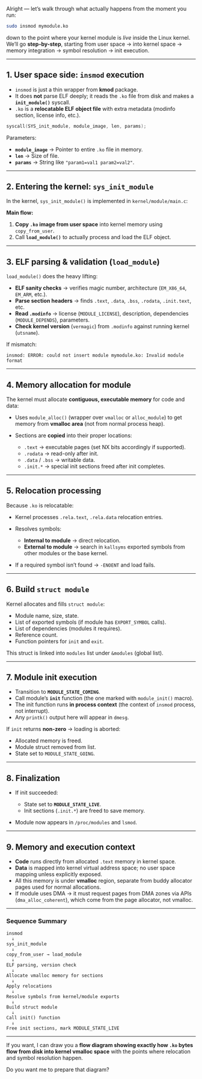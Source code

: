 Alright — let’s walk through what actually happens from the moment you run:

```bash
sudo insmod mymodule.ko
```

down to the point where your kernel module is *live* inside the Linux kernel.
We’ll go **step-by-step**, starting from user space → into kernel space → memory integration → symbol resolution → init execution.

---

## **1. User space side: `insmod` execution**

* `insmod` is just a thin wrapper from **kmod** package.
* It does **not** parse ELF deeply; it reads the `.ko` file from disk and makes a **`init_module()`** syscall.
* `.ko` is a **relocatable ELF object file** with extra metadata (modinfo section, license info, etc.).

```c
syscall(SYS_init_module, module_image, len, params);
```

Parameters:

* **`module_image`** → Pointer to entire `.ko` file in memory.
* **`len`** → Size of file.
* **`params`** → String like `"param1=val1 param2=val2"`.

---

## **2. Entering the kernel: `sys_init_module`**

In the kernel, `sys_init_module()` is implemented in `kernel/module/main.c`:

**Main flow:**

1. **Copy `.ko` image from user space** into kernel memory using `copy_from_user`.
2. Call **`load_module()`** to actually process and load the ELF object.

---

## **3. ELF parsing & validation (`load_module`)**

`load_module()` does the heavy lifting:

* **ELF sanity checks** → verifies magic number, architecture (`EM_X86_64`, `EM_ARM`, etc.).
* **Parse section headers** → finds `.text`, `.data`, `.bss`, `.rodata`, `.init.text`, etc.
* **Read `.modinfo`** → license (`MODULE_LICENSE`), description, dependencies (`MODULE_DEPENDS`), parameters.
* **Check kernel version** (`vermagic`) from `.modinfo` against running kernel (`utsname`).

If mismatch:

```text
insmod: ERROR: could not insert module mymodule.ko: Invalid module format
```

---

## **4. Memory allocation for module**

The kernel must allocate **contiguous, executable memory** for code and data:

* Uses `module_alloc()` (wrapper over `vmalloc` or `alloc_module`) to get memory from **vmalloc area** (not from normal process heap).
* Sections are **copied** into their proper locations:

  * `.text` → executable pages (set NX bits accordingly if supported).
  * `.rodata` → read-only after init.
  * `.data` / `.bss` → writable data.
  * `.init.*` → special init sections freed after init completes.

---

## **5. Relocation processing**

Because `.ko` is relocatable:

* Kernel processes `.rela.text`, `.rela.data` relocation entries.
* Resolves symbols:

  * **Internal to module** → direct relocation.
  * **External to module** → search in `kallsyms` exported symbols from other modules or the base kernel.
* If a required symbol isn’t found → `-ENOENT` and load fails.

---

## **6. Build `struct module`**

Kernel allocates and fills `struct module`:

* Module name, size, state.
* List of exported symbols (if module has `EXPORT_SYMBOL` calls).
* List of dependencies (modules it requires).
* Reference count.
* Function pointers for `init` and `exit`.

This struct is linked into `modules` list under `&modules` (global list).

---

## **7. Module init execution**

* Transition to **`MODULE_STATE_COMING`**.
* Call module’s **`init`** function (the one marked with `module_init()` macro).
* The init function runs **in process context** (the context of `insmod` process, not interrupt).
* Any `printk()` output here will appear in `dmesg`.

If `init` returns **non-zero** → loading is aborted:

* Allocated memory is freed.
* Module struct removed from list.
* State set to `MODULE_STATE_GOING`.

---

## **8. Finalization**

* If init succeeded:

  * State set to **`MODULE_STATE_LIVE`**.
  * Init sections (`.init.*`) are freed to save memory.
* Module now appears in `/proc/modules` and `lsmod`.

---

## **9. Memory and execution context**

* **Code** runs directly from allocated `.text` memory in kernel space.
* **Data** is mapped into kernel virtual address space; no user space mapping unless explicitly exposed.
* All this memory is under **vmalloc** region, separate from buddy allocator pages used for normal allocations.
* If module uses DMA → it must request pages from DMA zones via APIs (`dma_alloc_coherent`), which come from the page allocator, not vmalloc.

---

### **Sequence Summary**

```text
insmod
  ↓
sys_init_module
  ↓
copy_from_user → load_module
  ↓
ELF parsing, version check
  ↓
Allocate vmalloc memory for sections
  ↓
Apply relocations
  ↓
Resolve symbols from kernel/module exports
  ↓
Build struct module
  ↓
Call init() function
  ↓
Free init sections, mark MODULE_STATE_LIVE
```

---

If you want, I can draw you a **flow diagram showing exactly how `.ko` bytes flow from disk into kernel vmalloc space** with the points where relocation and symbol resolution happen.

Do you want me to prepare that diagram?
